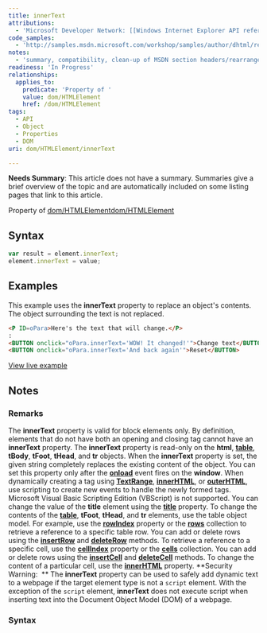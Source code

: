 ```yaml
---
title: innerText
attributions:
  - 'Microsoft Developer Network: [[Windows Internet Explorer API reference](http://msdn.microsoft.com/en-us/library/ie/hh828809%28v=vs.85%29.aspx) Article]'
code_samples:
  - 'http://samples.msdn.microsoft.com/workshop/samples/author/dhtml/refs/innerText.htm'
notes:
  - 'summary, compatibility, clean-up of MSDN section headers/rearrange content to use WPD sections'
readiness: 'In Progress'
relationships:
  applies_to:
    predicate: 'Property of '
    value: dom/HTMLElement
    href: /dom/HTMLElement
tags:
  - API
  - Object
  - Properties
  - DOM
uri: dom/HTMLElement/innerText

---
```

**Needs Summary**: This article does not have a summary. Summaries give a brief overview of the topic and are automatically included on some listing pages that link to this article.

Property of [dom/HTMLElement](/dom/HTMLElement)[dom/HTMLElement](/dom/HTMLElement)

## <span>Syntax</span>

``` js
var result = element.innerText;
element.innerText = value;
```

## <span>Examples</span>

This example uses the **innerText** property to replace an object's contents. The object surrounding the text is not replaced.

``` html
<P ID=oPara>Here's the text that will change.</P>
:
<BUTTON onclick="oPara.innerText='WOW! It changed!'">Change text</BUTTON>
<BUTTON onclick="oPara.innerText='And back again'">Reset</BUTTON>
```

[View live example](http://samples.msdn.microsoft.com/workshop/samples/author/dhtml/refs/innerText.htm)

## <span>Notes</span>

### <span>Remarks</span>

The **innerText** property is valid for block elements only. By definition, elements that do not have both an opening and closing tag cannot have an **innerText** property. The **innerText** property is read-only on the **html**, [**table**](/html/elements/table), **tBody**, **tFoot**, **tHead**, and **tr** objects. When the **innerText** property is set, the given string completely replaces the existing content of the object. You can set this property only after the [**onload**](/dom/Element/load) event fires on the **window**. When dynamically creating a tag using [**TextRange**](/dom/TextRange), [**innerHTML**](/dom/HTMLElement/innerHTML), or [**outerHTML**](/dom/HTMLElement/outerHTML), use scripting to create new events to handle the newly formed tags. Microsoft Visual Basic Scripting Edition (VBScript) is not supported. You can change the value of the **title** element using the [**title**](/html/elements/title) property. To change the contents of the [**table**](/html/elements/table), **tFoot**, **tHead**, and **tr** elements, use the table object model. For example, use the [**rowIndex**](/dom/HTMLElement/rowIndex) property or the [**rows**](/dom/HTMLElement/rows) collection to retrieve a reference to a specific table row. You can add or delete rows using the [**insertRow**](/dom/HTMLTableElement/insertRow) and [**deleteRow**](/dom/HTMLTableElement/deleteRow) methods. To retrieve a reference to a specific cell, use the [**cellIndex**](/dom/HTMLElement/cellIndex) property or the [**cells**](/html/attributes/cells) collection. You can add or delete rows using the [**insertCell**](/dom/HTMLTableElement/insertCell) and [**deleteCell**](/dom/HTMLTableElement/deleteCell) methods. To change the content of a particular cell, use the [**innerHTML**](/dom/HTMLElement/innerHTML) property. **Security Warning:  ** The **innerText** property can be used to safely add dynamic text to a webpage if the target element type is not a `script` element. With the exception of the `script` element, **innerText** does not execute script when inserting text into the Document Object Model (DOM) of a webpage.

### <span>Syntax</span>